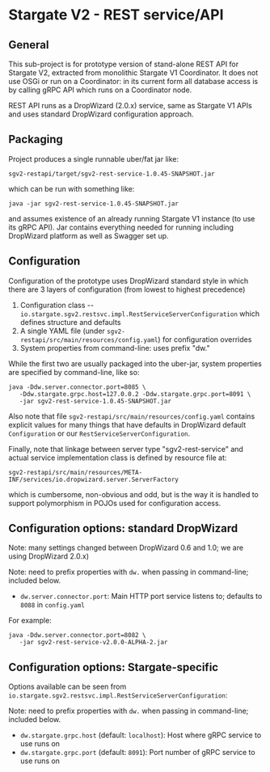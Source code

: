 # Stargate V2 - REST service/API

## General

This sub-project is for prototype version of stand-alone REST API
for Stargate V2, extracted from monolithic Stargate V1 Coordinator.
It does not use OSGi or run on a Coordinator: in its current form
all database access is by calling gRPC API which runs on a Coordinator node.

REST API runs as a DropWizard (2.0.x) service, same as Stargate V1 APIs
and uses standard DropWizard configuration approach.

## Packaging

Project produces a single runnable uber/fat jar like:

    sgv2-restapi/target/sgv2-rest-service-1.0.45-SNAPSHOT.jar

which can be run with something like:

    java -jar sgv2-rest-service-1.0.45-SNAPSHOT.jar

and assumes existence of an already running Stargate V1 instance (to use its gRPC API).
Jar contains everything needed for running including DropWizard platform
as well as Swagger set up.

## Configuration

Configuration of the prototype uses DropWizard standard style in which there
are 3 layers of configuration (from lowest to highest precedence)

1. Configuration class -- `io.stargate.sgv2.restsvc.impl.RestServiceServerConfiguration` which defines structure and defaults
2. A single YAML file (under `sgv2-restapi/src/main/resources/config.yaml`) for configuration overrides
3. System properties from command-line: uses prefix "dw."

While the first two are usually packaged into the uber-jar, system properties are specified by command-line, like so:

```
java -Ddw.server.connector.port=8085 \
   -Ddw.stargate.grpc.host=127.0.0.2 -Ddw.stargate.grpc.port=8091 \
   -jar sgv2-rest-service-1.0.45-SNAPSHOT.jar
```

Also note that file `sgv2-restapi/src/main/resources/config.yaml` contains
explicit values for many things that have defaults in DropWizard default
`Configuration` or our `RestServiceServerConfiguration`.

Finally, note that linkage between server type "sgv2-rest-service" and actual
service implementation class is defined by resource file at:

    sgv2-restapi/src/main/resources/META-INF/services/io.dropwizard.server.ServerFactory

which is cumbersome, non-obvious and odd, but is the way it is handled
to support polymorphism in POJOs used for configuration access.

## Configuration options: standard DropWizard

Note: many settings changed between DropWizard 0.6 and 1.0; we are using
DropWizard 2.0.x)

Note: need to prefix properties with `dw.` when passing in command-line; included below.

* `dw.server.connector.port`: Main HTTP port service listens to; defaults to `8088` in `config.yaml`

For example:

```
java -Ddw.server.connector.port=8082 \
   -jar sgv2-rest-service-v2.0.0-ALPHA-2.jar

```


## Configuration options: Stargate-specific

Options available can be seen from `io.stargate.sgv2.restsvc.impl.RestServiceServerConfiguration`:

Note: need to prefix properties with `dw.` when passing in command-line; included below.

* `dw.stargate.grpc.host` (default: `localhost`): Host where gRPC service to use runs on
* `dw.stargate.grpc.port` (default: `8091`): Port number of gRPC service to use runs on

